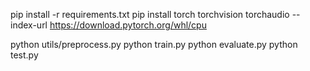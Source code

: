 pip install -r  requirements.txt 
pip install torch torchvision torchaudio --index-url https://download.pytorch.org/whl/cpu


python utils/preprocess.py
python train.py
python evaluate.py
python test.py


